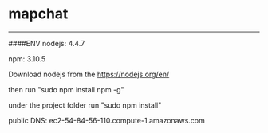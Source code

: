 # mapchat
---
####ENV
nodejs: 4.4.7

npm: 3.10.5

Download nodejs from the https://nodejs.org/en/

then run "sudo npm install npm -g"

under the project folder run "sudo npm install"

public DNS: ec2-54-84-56-110.compute-1.amazonaws.com